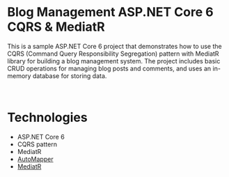 # <div>Blog Management ASP.NET Core 6 CQRS & MediatR</div>

This is a sample ASP.NET Core 6 project that demonstrates how to use the CQRS (Command Query Responsibility Segregation) pattern with MediatR library for building a blog management system. The project includes basic CRUD operations for managing blog posts and comments, and uses an in-memory database for storing data.

<br/>

# <div>Technologies</div>
* ASP.NET Core 6
* CQRS pattern
* MediatR
* <a href="https://automapper.org">AutoMapper</a>
* <a href="https://www.nuget.org/packages/MediatR">MediatR</a>

<br/>
